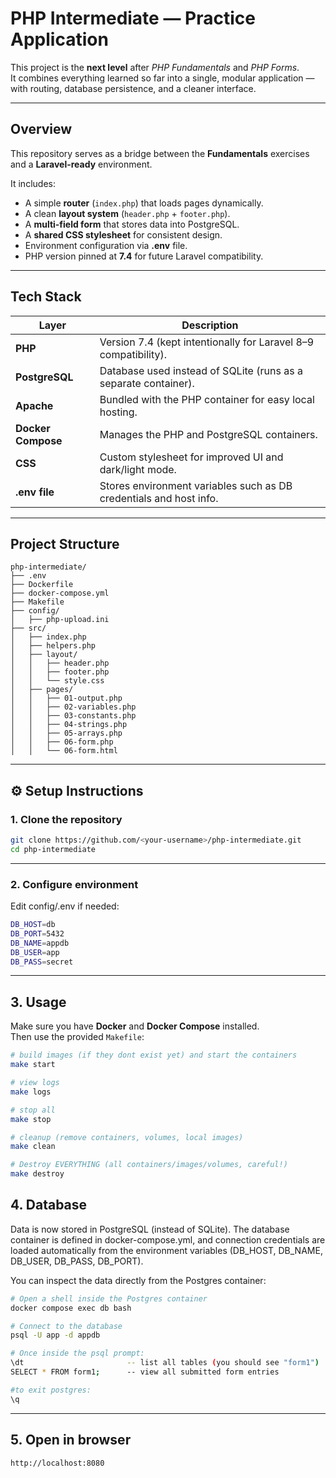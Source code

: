 # PHP Intermediate — Practice Application

This project is the **next level** after *PHP Fundamentals* and *PHP Forms*.  
It combines everything learned so far into a single, modular application — with routing, database persistence, and a cleaner interface.

---

## Overview

This repository serves as a bridge between the **Fundamentals** exercises and a **Laravel-ready** environment.

It includes:
- A simple **router** (`index.php`) that loads pages dynamically.
- A clean **layout system** (`header.php` + `footer.php`).
- A **multi-field form** that stores data into PostgreSQL.
- A **shared CSS stylesheet** for consistent design.
- Environment configuration via **.env** file.
- PHP version pinned at **7.4** for future Laravel compatibility.
---

## Tech Stack

| Layer | Description |
|-------|--------------|
| **PHP** | Version 7.4 (kept intentionally for Laravel 8–9 compatibility). |
| **PostgreSQL** | Database used instead of SQLite (runs as a separate container). |
| **Apache** | Bundled with the PHP container for easy local hosting. |
| **Docker Compose** | Manages the PHP and PostgreSQL containers. |
| **CSS** | Custom stylesheet for improved UI and dark/light mode. |
| **.env file** | Stores environment variables such as DB credentials and host info. |
---

## Project Structure
```
php-intermediate/
├── .env
├── Dockerfile
├── docker-compose.yml
├── Makefile
├── config/
│   ├── php-upload.ini
├── src/
│   ├── index.php
│   ├── helpers.php
│   ├── layout/
│   │   ├── header.php
│   │   ├── footer.php
│   │   └── style.css
│   ├── pages/
│   │   ├── 01-output.php
│   │   ├── 02-variables.php
│   │   ├── 03-constants.php
│   │   ├── 04-strings.php
│   │   ├── 05-arrays.php
│   │   ├── 06-form.php
│   │   └── 06-form.html
```
---

## ⚙️ Setup Instructions

### 1. Clone the repository
```bash
git clone https://github.com/<your-username>/php-intermediate.git
cd php-intermediate
```
---
### 2. Configure environment
Edit config/.env if needed:
```bash
DB_HOST=db
DB_PORT=5432
DB_NAME=appdb
DB_USER=app
DB_PASS=secret
```
---
## 3. Usage
Make sure you have **Docker** and **Docker Compose** installed.  
Then use the provided `Makefile`:

```bash
# build images (if they dont exist yet) and start the containers
make start

# view logs
make logs

# stop all
make stop

# cleanup (remove containers, volumes, local images)
make clean

# Destroy EVERYTHING (all containers/images/volumes, careful!)
make destroy
```

## 4. Database
Data is now stored in PostgreSQL (instead of SQLite).
The database container is defined in docker-compose.yml, and connection credentials are loaded automatically from the environment variables (DB_HOST, DB_NAME, DB_USER, DB_PASS, DB_PORT).

You can inspect the data directly from the Postgres container:

```bash
# Open a shell inside the Postgres container
docker compose exec db bash

# Connect to the database
psql -U app -d appdb

# Once inside the psql prompt:
\dt                       -- list all tables (you should see "form1")
SELECT * FROM form1;      -- view all submitted form entries

#to exit postgres:
\q
```
---

## 5. Open in browser
```
http://localhost:8080

```